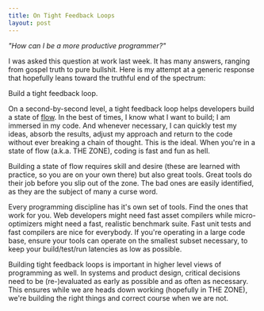 ```yaml
---
title: On Tight Feedback Loops
layout: post
---
```


*"How can I be a more productive programmer?"*

I was asked this question at work last week. It has many answers,
ranging from gospel truth to pure bullshit. Here is my attempt
at a generic response that hopefully leans toward the truthful end
of the spectrum:

Build a tight feedback loop.

On a second-by-second level, a tight feedback loop helps developers build a state of
[flow][flow]. In the best of times, I know what I want to build; I am
immersed in my code. And whenever necessary, I can quickly test my
ideas, absorb the results, adjust my approach
and return to the code without ever breaking a chain of thought.
This is the ideal. When you're in a state of flow (a.k.a. THE ZONE),
coding is fast and fun as hell.

Building a state of flow requires skill and desire (these are learned with practice,
so you are on your own there) but also great tools. Great tools do their job
before you slip out of the zone. The bad ones are easily identified, as they
are the subject of many a curse word.

Every programming discipline has it's own set of tools. Find the ones that work
for you. Web developers might need fast asset compilers while
micro-optimizers might need a fast, realistic benchmark suite. Fast unit tests
and fast compilers are nice for everybody. If you're operating in a large
code base, ensure your tools can operate on the smallest subset necessary, to
keep your build/test/run latencies as low as possible.

Building tight feedback loops is important in higher level views of
programming as well. In systems and product design, critical decisions need to be
(re-)evaluated as early as possible and as often as necessary. This ensures
while we are heads down working (hopefully in THE ZONE), we're building the right things and
correct course when we are not.

[flow]: http://en.wikipedia.org/wiki/Flow_%28psychology%29
